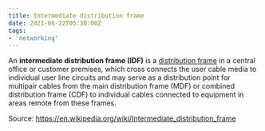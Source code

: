```yaml
---
title: Intermediate distribution frame
date: 2021-06-22T05:30:00Z
tags:
- 'networking'
---
```


An **intermediate distribution frame (IDF)** is a [distribution frame](20210622053448-distribution-frame.md) in a central
office or customer premises, which cross connects the user cable media to
individual user line circuits and may serve as a distribution point for
multipair cables from the main distribution frame (MDF) or combined distribution
frame (CDF) to individual cables connected to equipment in areas remote from
these frames. 

Source: https://en.wikipedia.org/wiki/Intermediate_distribution_frame

